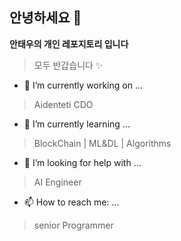 ## 안녕하세요 👋

**안태우의 개인 레포지토리 입니다**
> 모두 반갑습니다 ✨

- 🔭 I’m currently working on ...
> Aidenteti CDO
- 🌱 I’m currently learning ...
> BlockChain | ML&DL | Algorithms
- 🤔 I’m looking for help with ...
> AI Engineer
- 📫 How to reach me: ...
> senior Programmer
